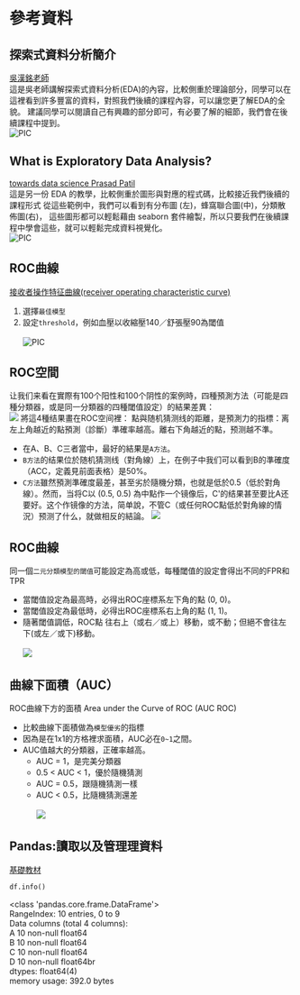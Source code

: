 # 參考資料
## 探索式資料分析簡介
[吳漢銘老師](http://www.hmwu.idv.tw/web/R_AI/AI-D3-1-hmwu_R_EDA.pdf)<br>
這是吳老師講解探索式資料分析(EDA)的內容，比較側重於理論部分，同學可以在這裡看到許多豐富的資料，對照我們後續的課程內容，可以讓您更了解EDA的全貌。
建議同學可以閱讀自己有興趣的部分即可，有必要了解的細節，我們會在後續課程中提到。<br>
![PIC](https://ai100-fileentity.cupoy.com/3rd/homework/D4/1566980173052/large)
## What is Exploratory Data Analysis?
[towards data science Prasad Patil](https://towardsdatascience.com/exploratory-data-analysis-8fc1cb20fd15)<br>
這是另一份 EDA 的教學，比較側重於圖形與對應的程式碼，比較接近我們後續的課程形式
從這些範例中，我們可以看到有分布圖 (左)，蜂窩聯合圖(中)，分類散佈圖(右)，
這些圖形都可以輕鬆藉由 seaborn 套件繪製，所以只要我們在後續課程中學會這些，就可以輕鬆完成資料視覺化。<br>
![PIC](https://ai100-fileentity.cupoy.com/3rd/homework/D4/1566980192493/large)
## ROC曲線
[接收者操作特征曲線(receiver operating characteristic curve)](https://zh.wikipedia.org/wiki/ROC曲线)
1. 選擇`最佳模型`
2. 設定`threshold`，例如血壓以收縮壓140／舒張壓90為閾值<br><br>
![PIC](https://upload.wikimedia.org/wikipedia/commons/thumb/6/6b/Roccurves.png/440px-Roccurves.png)
## ROC空間
让我们来看在實際有100个阳性和100个阴性的案例時，四種預測方法（可能是四種分類器，或是同一分類器的四種閾值設定）的結果差異：<br>
![](https://upload.cc/i1/2019/08/30/4WQB6U.png)
將這4種结果畫在ROC空间裡：
點與随机猜测线的距離，是預測力的指標：离左上角越近的點預測（診斷）準確率越高。離右下角越近的點，预测越不準。
* 在A、B、C三者當中，最好的結果是`A方法`。
* `B方法`的结果位於随机猜测线（對角線）上，在例子中我们可以看到B的準確度（ACC，定義見前面表格）是50%。
* `C方法`雖然預測準確度最差，甚至劣於隨機分類，也就是低於0.5（低於對角線）。然而，当将C以 (0.5, 0.5) 為中點作一个镜像后，C'的结果甚至要比A还要好。这个作镜像的方法，简单說，不管C（或任何ROC點低於對角線的情況）预测了什么，就做相反的結論。
![](https://upload.wikimedia.org/wikipedia/commons/thumb/3/36/ROC_space-2.png/700px-ROC_space-2.png)
## ROC曲線
同一個`二元分類模型的閾值`可能設定為高或低，每種閾值的設定會得出不同的FPR和TPR
* 當閾值設定為最高時，必得出ROC座標系左下角的點 (0, 0)。
* 當閾值設定為最低時，必得出ROC座標系右上角的點 (1, 1)。
* 隨著閾值調低，ROC點 往右上（或右／或上）移動，或不動；但絕不會往左下(或左／或下)移動。<br><br>
![](https://upload.wikimedia.org/wikipedia/commons/5/5c/ROCfig.PNG)
## 曲線下面積（AUC）
ROC曲線下方的面積 Area under the Curve of ROC (AUC ROC)<br>
* 比較曲線下面積做為`模型優劣`的指標
* 因為是在1x1的方格裡求面積，AUC必在`0~1`之間。
* AUC值越大的分類器，正確率越高。
  - AUC = 1，是完美分類器
  - 0.5 < AUC < 1，優於隨機猜測
  - AUC = 0.5，跟隨機猜測一樣
  - AUC < 0.5，比隨機猜測還差<br><br>
![](https://upload.wikimedia.org/wikipedia/commons/b/b9/Curvas.png)
## Pandas:讀取以及管理理資料
[基礎教材](https://bookdata.readthedocs.io/en/latest/base/01_pandas.html#DataFrame-入门)
```python
df.info()
```
<class 'pandas.core.frame.DataFrame'><br>
RangeIndex: 10 entries, 0 to 9<br>
Data columns (total 4 columns):<br>
A    10 non-null float64<br>
B    10 non-null float64<br>
C    10 non-null float64<br>
D    10 non-null float64br<br>
dtypes: float64(4)<br>
memory usage: 392.0 bytes<br>
